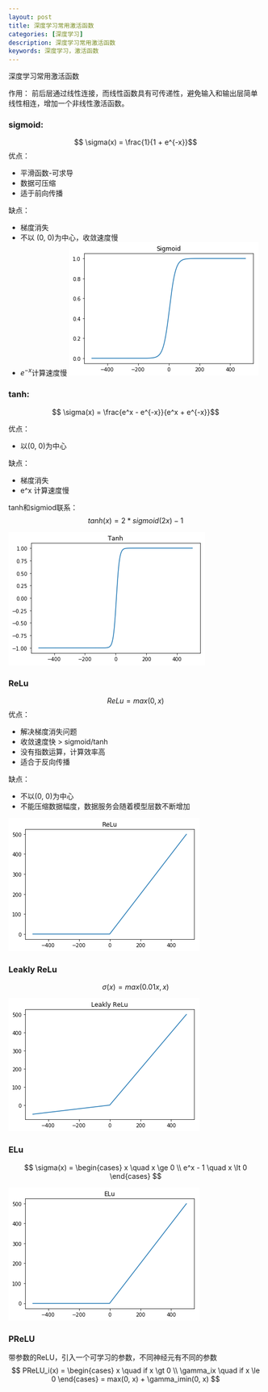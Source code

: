 ```yaml
---
layout: post
title: 深度学习常用激活函数
categories: [深度学习]
description: 深度学习常用激活函数
keywords: 深度学习，激活函数
---
```


深度学习常用激活函数

作用：
前后层通过线性连接，而线性函数具有可传递性，避免输入和输出层简单线性相连，增加一个非线性激活函数。

### sigmoid:  
$$ \sigma(x) = \frac{1}{1 + e^{-x}}$$
优点：
* 平滑函数-可求导
* 数据可压缩
* 适于前向传播


缺点：
* 梯度消失
* 不以 (0, 0)为中心，收敛速度慢
* $e^{-x}$计算速度慢
![Sigmoid](/images/Sigmoid.png)

### tanh:  
$$ \sigma(x)  = \frac{e^x - e^{-x}}{e^x + e^{-x}}$$

优点：
* 以(0, 0)为中心

缺点：
* 梯度消失
* e^x 计算速度慢

tanh和sigmiod联系：
$$ tanh(x) = 2 * sigmoid(2x) - 1 $$

![Tanh](/images/Tanh.png)

### ReLu
$$ ReLu = max(0, x) $$
优点：
* 解决梯度消失问题
* 收敛速度快 > sigmoid/tanh
* 没有指数运算，计算效率高
* 适合于反向传播

缺点：
* 不以(0, 0)为中心
* 不能压缩数据幅度，数据服务会随着模型层数不断增加

![ReLu](/images/ReLu.png)

### Leakly ReLu
$$ \sigma(x) = max(0.01x, x) $$

![Leakly_ReLu](/images/Leakly_ReLu.png)


### ELu
$$ \sigma(x) = \begin{cases}
    x \quad x \ge 0 \\
    e^x - 1 \quad x \lt 0
\end{cases} $$

![ELu](/images/ELu.png)

### PReLU
带参数的ReLU，引入一个可学习的参数，不同神经元有不同的参数
$$
PReLU_i(x) = \begin{cases}
    x \quad if x \gt 0 \\
    \gamma_ix \quad if x \le 0
\end{cases} 
 = max(0, x) + \gamma_imin(0, x)
$$

